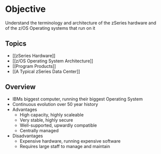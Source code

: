 # Objective
Understand the terminology and architecture of the zSeries hardware and of the z/OS Operating systems that run on it

## Topics
- [[zSeries Hardware]]
- [[z/OS Operating System Architecture]]
- [[Program Products]]
- [[A Typical zSeries Data Center]]

## Overview
- IBMs biggest computer, running their biggest Operating System
- Continuous evolution over 50 year history
- Advantages
	- High capacity, highly scaleable
	- Very stable, highly secure
	- Well-supported, upwardly compatible
	- Centrally managed
- Disadvantages
	- Expensive hardware, running expensive software
	- Requires large staff to manage and maintain
	
